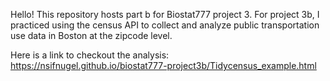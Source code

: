 Hello! This repository hosts part b for Biostat777 project 3. For project 3b, I practiced using the census API to collect and analyze public transportation use data in Boston at the zipcode level. 

Here is a link to checkout the analysis: <https://nsifnugel.github.io/biostat777-project3b/Tidycensus_example.html>
